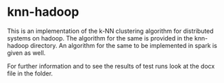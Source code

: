 # knn-hadoop
This is an implementation of the k-NN clustering algorithm for distributed systems on hadoop. The algorithm for the same is provided in the knn-hadoop directory. An algorithm for the same to be implemented in spark is given as well.

For further information and to see the results of test runs look at the docx file in the folder.
